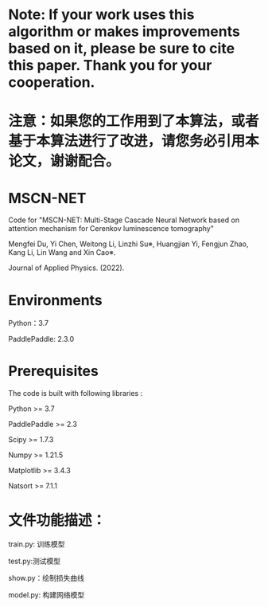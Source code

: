 # Note: If your work uses this algorithm or makes improvements based on it, please be sure to cite this paper. Thank you for your cooperation.

# 注意：如果您的工作用到了本算法，或者基于本算法进行了改进，请您务必引用本论文，谢谢配合。

# MSCN-NET
Code for "MSCN-NET: Multi-Stage Cascade Neural Network based on attention mechanism for Cerenkov luminescence tomography"

Mengfei Du, Yi Chen, Weitong Li, Linzhi Su※, Huangjian Yi, Fengjun Zhao, Kang Li, Lin Wang and Xin Cao※. 

Journal of Applied Physics. (2022).

# Environments
Python：3.7

PaddlePaddle:  2.3.0

# Prerequisites
The code is built with following libraries :

Python >= 3.7

PaddlePaddle >= 2.3

Scipy >= 1.7.3

Numpy >= 1.21.5 

Matplotlib >= 3.4.3

Natsort >= 7.1.1

# 文件功能描述：
train.py: 训练模型

test.py:测试模型

show.py：绘制损失曲线

model.py: 构建网络模型
